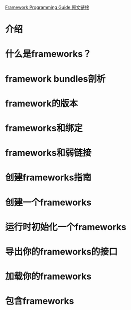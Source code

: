[Framework Programming Guide 原文链接](https://developer.apple.com/library/archive/documentation/MacOSX/Conceptual/BPFrameworks/Frameworks.html#//apple_ref/doc/uid/10000183i)

# 介绍

# 什么是frameworks？

# framework bundles剖析

# framework的版本

# frameworks和绑定

# frameworks和弱链接

# 创建frameworks指南

# 创建一个frameworks

# 运行时初始化一个frameworks

# 导出你的frameworks的接口

# 加载你的frameworks

# 包含frameworks